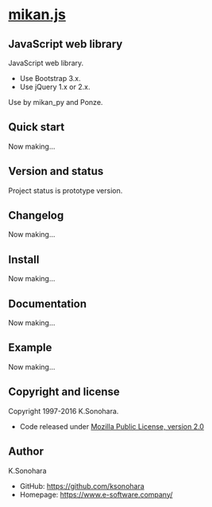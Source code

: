 # [mikan.js](https://www.e-software.company/product/mikan_js/)

## JavaScript web library

JavaScript web library.
- Use Bootstrap 3.x.
- Use jQuery 1.x or 2.x.

Use by mikan_py and Ponze.

## Quick start

Now making...

## Version and status

Project status is prototype version.

## Changelog

Now making...

## Install

Now making...

## Documentation

Now making...

## Example

Now making...

## Copyright and license

Copyright 1997-2016 K.Sonohara.
- Code released under [Mozilla Public License, version 2.0](https://github.com/ksonohara/mikan_js/blob/master/LICENSE)

## Author

K.Sonohara
- GitHub: https://github.com/ksonohara
- Homepage: https://www.e-software.company/
